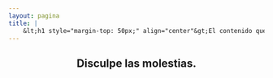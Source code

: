```yaml
---
layout: pagina
title: |
    &lt;h1 style="margin-top: 50px;" align="center"&gt;El contenido que busca no se encuentra.&lt;/h1&gt;
---
```


<p align="center">
    <i class="fa fa-exclamation-circle fa-5x" aria-hidden="true"></i>
</p>

<h2 align="center">Disculpe las molestias.</h2>
